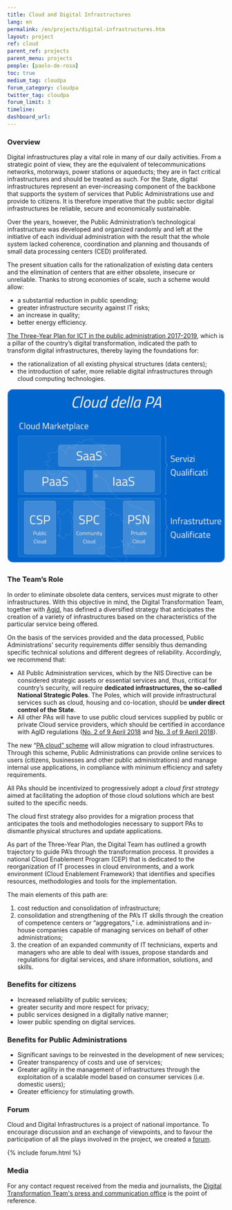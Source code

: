 ```yaml
---
title: Cloud and Digital Infrastructures
lang: en
permalink: /en/projects/digital-infrastructures.htm
layout: project
ref: cloud
parent_ref: projects
parent_menu: projects
people: [paolo-de-rosa]
toc: true
medium_tag: cloudpa
forum_category: cloudpa
twitter_tag: cloudpa
forum_limit: 3
timeline:
dashboard_url: 
---
```


### Overview

Digital infrastructures play a vital role in many of our daily activities. From a strategic point of view, they are the equivalent of  telecommunications networks, motorways, power stations or aqueducts; they are in fact critical infrastructures and should be treated as such. 
For the State, digital infrastructures represent an ever-increasing component of the backbone that supports the system of services that Public Administrations use and provide to citizens. 
It is therefore imperative that the public sector digital infrastructures be reliable, secure and economically sustainable. 

Over the years, however, the Public Administration’s technological infrastructure was developed and organized randomly and left at the initiative of each individual administration with the result that the whole system lacked coherence, coordination and planning and thousands of small data processing centers (CED) proliferated.

The present situation calls for the rationalization of existing data centers and the elimination of centers that are either obsolete, insecure or unreliable. Thanks to strong economies of scale, such a scheme would allow: 

- a substantial reduction in public spending; 
- greater infrastructure security against IT risks; 
- an increase in quality;
- better energy efficiency. 

[The Three-Year Plan for ICT in the public administration 2017-2019](https://docs.italia.it/italia/piano-triennale-ict/pianotriennale-ict-doc-en/en/stabile/), which is a pillar of the country’s digital transformation, indicated the path to transform digital infrastructures, thereby laying the foundations for: 

- the rationalization of all existing physical structures (data centers); 
- the introduction of safer, more reliable digital infrastructures through cloud computing technologies. 

![Infrastrutture digitali](/images/infrastrutture_digitali.png)

### The Team’s Role

In order to eliminate obsolete data centers, services must migrate to other infrastructures. With this objective in mind, the Digital Transformation Team, together with [Agid](https://www.agid.gov.it/en), has defined a diversified strategy that anticipates the creation of a variety of infrastructures based on the characteristics of the particular service being offered. 

On the basis of the services provided and the data processed,  Public Administrations’ security requirements differ sensibly thus demanding specific technical solutions and different degrees of reliability. Accordingly, we recommend that: 

- All Public Administration services, which by the NIS Directive can be considered strategic assets or essential services and, thus, critical for country’s security, will require **dedicated infrastructures, the so-called National Strategic Poles**. The Poles, which will provide infrastructural services such as cloud, housing and co-location, should be **under direct control of the State**. 
- All other PAs will have to use public cloud services supplied by public or private Cloud service providers, which should be certified in accordance with AgID regulations ([No. 2 of 9 April 2018](http://cloud-pa.readthedocs.io/it/latest/circolari/CSP/circolare_qualificazione_CSP_v1.2.html) and [No. 3 of 9 April 2018](http://cloud-pa.readthedocs.io/it/latest/circolari/SaaS/circolare_qualificazione_SaaS_v_4.12.27.html)). 

The new  “[PA cloud”  scheme](https://cloud.italia.it/it/latest/) will allow migration to cloud infrastructures. Through this scheme, Public Administrations can provide online services to users (citizens, businesses and other public administrations) and manage internal use applications, in compliance with minimum efficiency and safety requirements. 

All PAs should be incentivized to progressively adopt a *cloud first strategy* aimed at facilitating the adoption of those cloud solutions which are best suited to the specific needs. 

The cloud first strategy also provides for a migration process that anticipates the tools and methodologies necessary to support PAs to  dismantle physical structures and update applications. 

As part of the Three-Year Plan, the Digital Team has outlined a growth trajectory to guide PA’s through the transformation process. It provides a national Cloud Enablement Program (CEP) that is dedicated to the reorganization of IT processes in cloud environments, and a work environment (Cloud Enablement Framework) that identifies and specifies resources, methodologies and tools for the implementation. 

The main elements of this path are: 

1. cost reduction and consolidation of infrastructure;
2. consolidation and strengthening of the PA’s IT skills through the creation of competence centers or “aggregators,”  i.e. administrations and in-house companies capable of managing services on behalf of other administrations; 
3. the creation of an expanded community of IT technicians, experts and managers who are able to deal with issues, propose standards and regulations for digital services, and share information, solutions, and skills.

### Benefits for citizens

- Increased reliability of public services; 
- greater security and more respect for privacy; 
- public services designed in a digitally native manner; 
- lower public spending on digital services. 

### Benefits for Public Administrations

- Significant savings to be reinvested in the development of new services; 
- Greater transparency of costs and use of services; 
- Greater agility in the management of infrastructures through the exploitation of a scalable model based on consumer services (i.e. domestic users); 
- Greater efficiency for stimulating growth. 

### Forum
Cloud and Digital Infrastructures is a project of national importance. To encourage discussion and an exchange of viewpoints, and to favour the participation of all the plays involved in the project, we created a [forum](https://forum.italia.it/c/piano-triennale/data-center-e-cloud).

{% include forum.html %}

### Media
For any contact request received from the media and journalists, the [Digital Transformation Team's press and communication office](https://teamdigitale.governo.it/en/contacts) is the point of reference.
